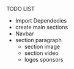 TODO LIST

- Import Dependecies 
- create main sections 
- Navbar 
- section paragraph
  - section image
  - section video 
  - logos sponsors
